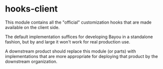 hooks-client
============

This module contains all the "official" customization hooks that are made
available on the client side.

The default implementation suffices for developing Bayou in a standalone
fashion, but by and large it won't work for real production use.

A downstream product should replace this module (or parts) with implementations
that are more appropriate for deploying that product by the downstream
organization.

